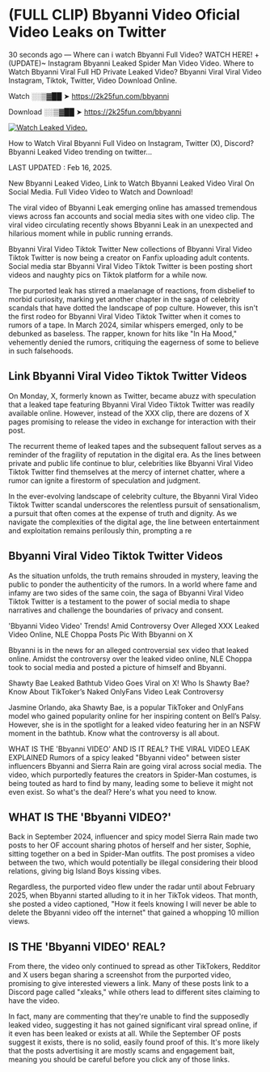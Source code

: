 # (FULL CLIP) Bbyanni Video Oficial Video Leaks on Twitter

30 seconds ago — Where can i watch Bbyanni Full Video? WATCH HERE! +(UPDATE)~ Instagram Bbyanni Leaked Spider Man Video Video. Where to Watch Bbyanni Viral Full HD Private Leaked Video? Bbyanni Viral Viral Video Instagram, Tiktok, Twitter, Video Download Online.

Watch ░░▒▓██ ➤ https://2k25fun.com/bbyanni

Download ░░▒▓██ ➤ https://2k25fun.com/bbyanni

[![Watch Leaked Video.](https://miro.medium.com/v2/resize:fit:828/format:webp/1*cilzJN44JGOrTw9NJCrNHA.gif "Watch Leaked Video")](https://2k25fun.com/bbyanni)

How to Watch Viral Bbyanni Full Video on Instagram, Twitter (X), Discord? Bbyanni Leaked Video trending on twitter...

LAST UPDATED : Feb 16, 2025.

New Bbyanni Leaked Video, Link to Watch Bbyanni Leaked Video Viral On Social Media. Full Video Video to Watch and Download!

The viral video of Bbyanni Leak emerging online has amassed tremendous views across fan accounts and social media sites with one video clip. The viral video circulating recently shows Bbyanni Leak in an unexpected and hilarious moment while in public running errands.

Bbyanni Viral Video Tiktok Twitter New collections of Bbyanni Viral Video Tiktok Twitter is now being a creator on Fanfix uploading adult contents. Social media star Bbyanni Viral Video Tiktok Twitter is been posting short videos and naughty pics on Tiktok platform for a while now.

The purported leak has stirred a maelanage of reactions, from disbelief to morbid curiosity, marking yet another chapter in the saga of celebrity scandals that have dotted the landscape of pop culture. However, this isn't the first rodeo for Bbyanni Viral Video Tiktok Twitter when it comes to rumors of a tape. In March 2024, similar whispers emerged, only to be debunked as baseless. The rapper, known for hits like "In Ha Mood," vehemently denied the rumors, critiquing the eagerness of some to believe in such falsehoods.

## Link Bbyanni Viral Video Tiktok Twitter Videos

On Monday, X, formerly known as Twitter, became abuzz with speculation that a leaked tape featuring Bbyanni Viral Video Tiktok Twitter was readily available online. However, instead of the XXX clip, there are dozens of X pages promising to release the video in exchange for interaction with their post.

The recurrent theme of leaked tapes and the subsequent fallout serves as a reminder of the fragility of reputation in the digital era. As the lines between private and public life continue to blur, celebrities like Bbyanni Viral Video Tiktok Twitter find themselves at the mercy of internet chatter, where a rumor can ignite a firestorm of speculation and judgment.

In the ever-evolving landscape of celebrity culture, the Bbyanni Viral Video Tiktok Twitter scandal underscores the relentless pursuit of sensationalism, a pursuit that often comes at the expense of truth and dignity. As we navigate the complexities of the digital age, the line between entertainment and exploitation remains perilously thin, prompting a re

##  Bbyanni Viral Video Tiktok Twitter Videos

As the situation unfolds, the truth remains shrouded in mystery, leaving the public to ponder the authenticity of the rumors. In a world where fame and infamy are two sides of the same coin, the saga of Bbyanni Viral Video Tiktok Twitter is a testament to the power of social media to shape narratives and challenge the boundaries of privacy and consent.

'Bbyanni Video Video' Trends! Amid Controversy Over Alleged XXX Leaked Video Online, NLE Choppa Posts Pic With Bbyanni on X

Bbyanni is in the news for an alleged controversial sex video that leaked online. Amidst the controversy over the leaked video online, NLE Choppa took to social media and posted a picture of himself and Bbyanni.

Shawty Bae Leaked Bathtub Video Goes Viral on X! Who Is Shawty Bae? Know About TikToker’s Naked OnlyFans Video Leak Controversy

Jasmine Orlando, aka Shawty Bae, is a popular TikToker and OnlyFans model who gained popularity online for her inspiring content on Bell’s Palsy. However, she is in the spotlight for a leaked video featuring her in an NSFW moment in the bathtub. Know what the controversy is all about.

WHAT IS THE 'Bbyanni VIDEO' AND IS IT REAL? THE VIRAL VIDEO LEAK EXPLAINED Rumors of a spicy leaked "Bbyanni video" between sister influencers Bbyanni and Sierra Rain are going viral across social media. The video, which purportedly features the creators in Spider-Man costumes, is being touted as hard to find by many, leading some to believe it might not even exist. So what's the deal? Here's what you need to know.

## WHAT IS THE 'Bbyanni VIDEO?'

Back in September 2024, influencer and spicy model Sierra Rain made two posts to her OF account sharing photos of herself and her sister, Sophie, sitting together on a bed in Spider-Man outfits. The post promises a video between the two, which would potentially be illegal considering their blood relations, giving big Island Boys kissing vibes.

Regardless, the purported video flew under the radar until about February 2025, when Bbyanni started alluding to it in her TikTok videos. That month, she posted a video captioned, "How it feels knowing I will never be able to delete the Bbyanni video off the internet" that gained a whopping 10 million views.

## IS THE 'Bbyanni VIDEO' REAL?

From there, the video only continued to spread as other TikTokers, Redditor and X users began sharing a screenshot from the purported video, promising to give interested viewers a link. Many of these posts link to a Discord page called "xleaks," while others lead to different sites claiming to have the video.

In fact, many are commenting that they're unable to find the supposedly leaked video, suggesting it has not gained significant viral spread online, if it even has been leaked or exists at all. While the September OF posts suggest it exists, there is no solid, easily found proof of this. It's more likely that the posts advertising it are mostly scams and engagement bait, meaning you should be careful before you click any of those links.